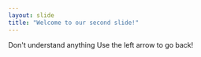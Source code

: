 ```yaml
---
layout: slide
title: "Welcome to our second slide!"
---
```

Don't understand anything
Use the left arrow to go back!
